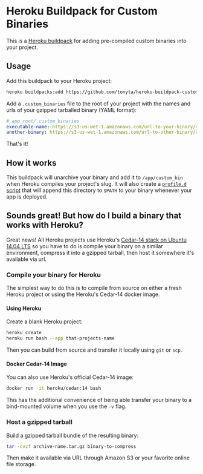 # Heroku Buildpack for Custom Binaries

This is a [Heroku buildpack](http://devcenter.heroku.com/articles/buildpacks)
for adding pre-compiled custom binaries into your project.

## Usage

Add this buildpack to your Heroku project:

``` bash
heroku buildpacks:add https://github.com/tonyta/heroku-buildpack-custom-binaries#v1.0.0
```

Add a `.custom_binaries` file to the root of your project with the names and
urls of your gzipped tarballed binary (YAML format):

``` yaml
# app_root/.custom_binaries
executable-name: https://s3-us-wet-1.amazonaws.com/url-to-your-binary/your-archive.tar.gz
another-binary: https://s3-us-wet-1.amazonaws.com/url-to-other-binary/archive.tar.gz
```

That's it!

## How it works

This buildpack will unarchive your binary and add it to `/app/custom_bin` when
Heroku compiles your project's slug. It will also create a
[`profile.d` script](https://devcenter.heroku.com/articles/buildpack-api#profile-d-scripts)
that will append this directory to `$PATH` to your binary whenever your app is
deployed.

## Sounds great! But how do I build a binary that works with Heroku?

Great news! All Heroku projects use Heroku's
[Cedar-14 stack on Ubuntu 14.04 LTS](https://devcenter.heroku.com/articles/cedar-ubuntu-packages)
so you have to do is compile your binary on a similar environment, compress it
into a gzipped tarball, then host it somewhere it's available via url.

### Compile your binary for Heroku

The simplest way to do this is to compile from source on either a fresh Heroku
project or using the Heroku's Cedar-14 docker image.

#### Using Heroku

Create a blank Heroku project:

``` bash
heroku create
heroku run bash --app that-projects-name
```

Then you can build from source and transfer it locally using `git` or `scp`.

#### Docker Cedar-14 Image

You can also use Heroku's official Cedar-14 image:

``` bash
docker run -it heroku/cedar:14 bash
```

This has the additional convenience of being able transfer your binary to a
bind-mounted volume when you use the `-v` flag.

### Host a gzipped tarball

Build a gzipped tarball bundle of the resulting binary:

``` bash
tar -cvzf archive-name.tar.gz binary-to-compress
```

Then make it available via URL through Amazon S3 or your favorite online
file storage.
